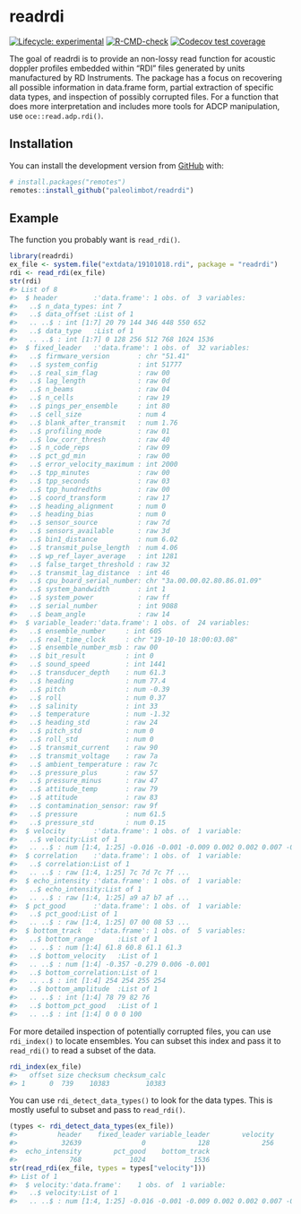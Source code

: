 
<!-- README.md is generated from README.Rmd. Please edit that file -->

# readrdi

<!-- badges: start -->

[![Lifecycle:
experimental](https://img.shields.io/badge/lifecycle-experimental-orange.svg)](https://lifecycle.r-lib.org/articles/stages.html#experimental)
[![R-CMD-check](https://github.com/paleolimbot/readrdi/workflows/R-CMD-check/badge.svg)](https://github.com/paleolimbot/readrdi/actions)
[![Codecov test
coverage](https://codecov.io/gh/paleolimbot/readrdi/branch/master/graph/badge.svg)](https://codecov.io/gh/paleolimbot/readrdi?branch=master)
<!-- badges: end -->

The goal of readrdi is to provide an non-lossy read function for
acoustic doppler profiles embedded within “RDI” files generated by units
manufactured by RD Instruments. The package has a focus on recovering
all possible information in data.frame form, partial extraction of
specific data types, and inspection of possibly corrupted files. For a
function that does more interpretation and includes more tools for ADCP
manipulation, use `oce::read.adp.rdi()`.

## Installation

You can install the development version from
[GitHub](https://github.com/) with:

``` r
# install.packages("remotes")
remotes::install_github("paleolimbot/readrdi")
```

## Example

The function you probably want is `read_rdi()`.

``` r
library(readrdi)
ex_file <- system.file("extdata/19101018.rdi", package = "readrdi")
rdi <- read_rdi(ex_file)
str(rdi)
#> List of 8
#>  $ header         :'data.frame': 1 obs. of  3 variables:
#>   ..$ n_data_types: int 7
#>   ..$ data_offset :List of 1
#>   .. ..$ : int [1:7] 20 79 144 346 448 550 652
#>   ..$ data_type   :List of 1
#>   .. ..$ : int [1:7] 0 128 256 512 768 1024 1536
#>  $ fixed_leader   :'data.frame': 1 obs. of  32 variables:
#>   ..$ firmware_version       : chr "51.41"
#>   ..$ system_config          : int 51777
#>   ..$ real_sim_flag          : raw 00
#>   ..$ lag_length             : raw 0d
#>   ..$ n_beams                : raw 04
#>   ..$ n_cells                : raw 19
#>   ..$ pings_per_ensemble     : int 80
#>   ..$ cell_size              : num 4
#>   ..$ blank_after_transmit   : num 1.76
#>   ..$ profiling_mode         : raw 01
#>   ..$ low_corr_thresh        : raw 40
#>   ..$ n_code_reps            : raw 09
#>   ..$ pct_gd_min             : raw 00
#>   ..$ error_velocity_maximum : int 2000
#>   ..$ tpp_minutes            : raw 00
#>   ..$ tpp_seconds            : raw 03
#>   ..$ tpp_hundredths         : raw 00
#>   ..$ coord_transform        : raw 17
#>   ..$ heading_alignment      : num 0
#>   ..$ heading_bias           : num 0
#>   ..$ sensor_source          : raw 7d
#>   ..$ sensors_available      : raw 3d
#>   ..$ bin1_distance          : num 6.02
#>   ..$ transmit_pulse_length  : num 4.06
#>   ..$ wp_ref_layer_average   : int 1281
#>   ..$ false_target_threshold : raw 32
#>   ..$ transmit_lag_distance  : int 46
#>   ..$ cpu_board_serial_number: chr "3a.00.00.02.80.86.01.09"
#>   ..$ system_bandwidth       : int 1
#>   ..$ system_power           : raw ff
#>   ..$ serial_number          : int 9088
#>   ..$ beam_angle             : raw 14
#>  $ variable_leader:'data.frame': 1 obs. of  24 variables:
#>   ..$ ensemble_number     : int 605
#>   ..$ real_time_clock     : chr "19-10-10 18:00:03.08"
#>   ..$ ensemble_number_msb : raw 00
#>   ..$ bit_result          : int 0
#>   ..$ sound_speed         : int 1441
#>   ..$ transducer_depth    : num 61.3
#>   ..$ heading             : num 77.4
#>   ..$ pitch               : num -0.39
#>   ..$ roll                : num 0.37
#>   ..$ salinity            : int 33
#>   ..$ temperature         : num -1.32
#>   ..$ heading_std         : raw 24
#>   ..$ pitch_std           : num 0
#>   ..$ roll_std            : num 0
#>   ..$ transmit_current    : raw 90
#>   ..$ transmit_voltage    : raw 7a
#>   ..$ ambient_temperature : raw 7c
#>   ..$ pressure_plus       : raw 57
#>   ..$ pressure_minus      : raw 47
#>   ..$ attitude_temp       : raw 79
#>   ..$ attitude            : raw 83
#>   ..$ contamination_sensor: raw 9f
#>   ..$ pressure            : num 61.5
#>   ..$ pressure_std        : num 0.15
#>  $ velocity       :'data.frame': 1 obs. of  1 variable:
#>   ..$ velocity:List of 1
#>   .. ..$ : num [1:4, 1:25] -0.016 -0.001 -0.009 0.002 0.002 0.007 -0.007 -0.002 -0.023 0.046 ...
#>  $ correlation    :'data.frame': 1 obs. of  1 variable:
#>   ..$ correlation:List of 1
#>   .. ..$ : raw [1:4, 1:25] 7c 7d 7c 7f ...
#>  $ echo_intensity :'data.frame': 1 obs. of  1 variable:
#>   ..$ echo_intensity:List of 1
#>   .. ..$ : raw [1:4, 1:25] a9 a7 b7 af ...
#>  $ pct_good       :'data.frame': 1 obs. of  1 variable:
#>   ..$ pct_good:List of 1
#>   .. ..$ : raw [1:4, 1:25] 07 00 08 53 ...
#>  $ bottom_track   :'data.frame': 1 obs. of  5 variables:
#>   ..$ bottom_range      :List of 1
#>   .. ..$ : num [1:4] 61.8 60.8 61.1 61.3
#>   ..$ bottom_velocity   :List of 1
#>   .. ..$ : num [1:4] -0.357 -0.279 0.006 -0.001
#>   ..$ bottom_correlation:List of 1
#>   .. ..$ : int [1:4] 254 254 255 254
#>   ..$ bottom_amplitude  :List of 1
#>   .. ..$ : int [1:4] 78 79 82 76
#>   ..$ bottom_pct_good   :List of 1
#>   .. ..$ : int [1:4] 0 0 0 100
```

For more detailed inspection of potentially corrupted files, you can use
`rdi_index()` to locate ensembles. You can subset this index and pass it
to `read_rdi()` to read a subset of the data.

``` r
rdi_index(ex_file)
#>   offset size checksum checksum_calc
#> 1      0  739    10383         10383
```

You can use `rdi_detect_data_types()` to look for the data types. This
is mostly useful to subset and pass to `read_rdi()`.

``` r
(types <- rdi_detect_data_types(ex_file))
#>          header    fixed_leader variable_leader        velocity     correlation 
#>           32639               0             128             256             512 
#>  echo_intensity        pct_good    bottom_track 
#>             768            1024            1536
str(read_rdi(ex_file, types = types["velocity"]))
#> List of 1
#>  $ velocity:'data.frame':    1 obs. of  1 variable:
#>   ..$ velocity:List of 1
#>   .. ..$ : num [1:4, 1:25] -0.016 -0.001 -0.009 0.002 0.002 0.007 -0.007 -0.002 -0.023 0.046 ...
```
